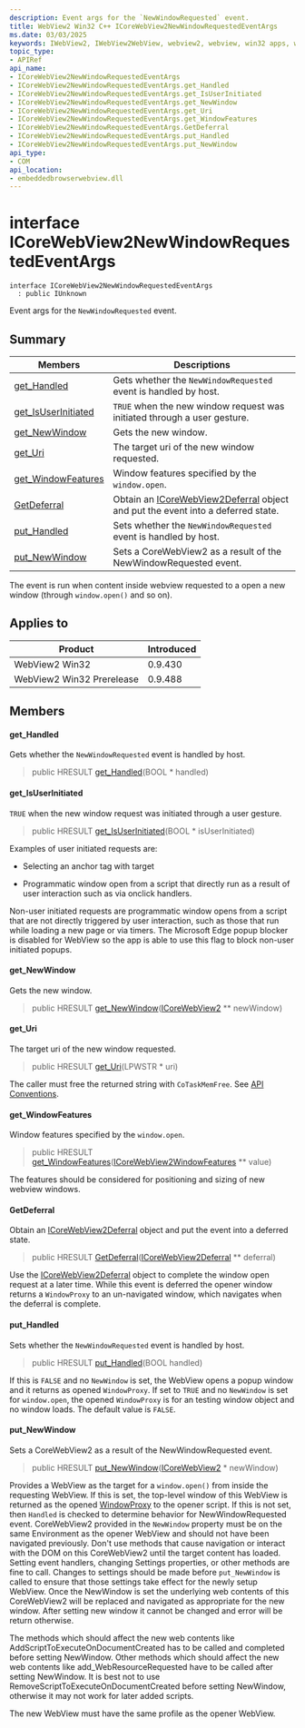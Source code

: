 ```yaml
---
description: Event args for the `NewWindowRequested` event.
title: WebView2 Win32 C++ ICoreWebView2NewWindowRequestedEventArgs
ms.date: 03/03/2025
keywords: IWebView2, IWebView2WebView, webview2, webview, win32 apps, win32, edge, ICoreWebView2, ICoreWebView2Controller, browser control, edge html, ICoreWebView2NewWindowRequestedEventArgs
topic_type: 
- APIRef
api_name:
- ICoreWebView2NewWindowRequestedEventArgs
- ICoreWebView2NewWindowRequestedEventArgs.get_Handled
- ICoreWebView2NewWindowRequestedEventArgs.get_IsUserInitiated
- ICoreWebView2NewWindowRequestedEventArgs.get_NewWindow
- ICoreWebView2NewWindowRequestedEventArgs.get_Uri
- ICoreWebView2NewWindowRequestedEventArgs.get_WindowFeatures
- ICoreWebView2NewWindowRequestedEventArgs.GetDeferral
- ICoreWebView2NewWindowRequestedEventArgs.put_Handled
- ICoreWebView2NewWindowRequestedEventArgs.put_NewWindow
api_type:
- COM
api_location:
- embeddedbrowserwebview.dll
---
```


# interface ICoreWebView2NewWindowRequestedEventArgs

```
interface ICoreWebView2NewWindowRequestedEventArgs
  : public IUnknown
```

Event args for the `NewWindowRequested` event.

## Summary

 Members                        | Descriptions
--------------------------------|---------------------------------------------
[get_Handled](#get_handled) | Gets whether the `NewWindowRequested` event is handled by host.
[get_IsUserInitiated](#get_isuserinitiated) | `TRUE` when the new window request was initiated through a user gesture.
[get_NewWindow](#get_newwindow) | Gets the new window.
[get_Uri](#get_uri) | The target uri of the new window requested.
[get_WindowFeatures](#get_windowfeatures) | Window features specified by the `window.open`.
[GetDeferral](#getdeferral) | Obtain an [ICoreWebView2Deferral](icorewebview2deferral.md#icorewebview2deferral) object and put the event into a deferred state.
[put_Handled](#put_handled) | Sets whether the `NewWindowRequested` event is handled by host.
[put_NewWindow](#put_newwindow) | Sets a CoreWebView2 as a result of the NewWindowRequested event.

The event is run when content inside webview requested to a open a new window (through `window.open()` and so on).

## Applies to

Product                         | Introduced
--------------------------------|---------------------------------------------
WebView2 Win32            |    0.9.430
WebView2 Win32 Prerelease |    0.9.488

## Members

#### get_Handled

Gets whether the `NewWindowRequested` event is handled by host.

> public HRESULT [get_Handled](#get_handled)(BOOL * handled)

#### get_IsUserInitiated

`TRUE` when the new window request was initiated through a user gesture.

> public HRESULT [get_IsUserInitiated](#get_isuserinitiated)(BOOL * isUserInitiated)

Examples of user initiated requests are:

* Selecting an anchor tag with target

* Programmatic window open from a script that directly run as a result of user interaction such as via onclick handlers.

Non-user initiated requests are programmatic window opens from a script that are not directly triggered by user interaction, such as those that run while loading a new page or via timers. The Microsoft Edge popup blocker is disabled for WebView so the app is able to use this flag to block non-user initiated popups.

#### get_NewWindow

Gets the new window.

> public HRESULT [get_NewWindow](#get_newwindow)([ICoreWebView2](icorewebview2.md#icorewebview2) ** newWindow)

#### get_Uri

The target uri of the new window requested.

> public HRESULT [get_Uri](#get_uri)(LPWSTR * uri)

The caller must free the returned string with `CoTaskMemFree`. See [API Conventions](/microsoft-edge/webview2/concepts/win32-api-conventions#strings).

#### get_WindowFeatures

Window features specified by the `window.open`.

> public HRESULT [get_WindowFeatures](#get_windowfeatures)([ICoreWebView2WindowFeatures](icorewebview2windowfeatures.md#icorewebview2windowfeatures) ** value)

The features should be considered for positioning and sizing of new webview windows.

#### GetDeferral

Obtain an [ICoreWebView2Deferral](icorewebview2deferral.md#icorewebview2deferral) object and put the event into a deferred state.

> public HRESULT [GetDeferral](#getdeferral)([ICoreWebView2Deferral](icorewebview2deferral.md#icorewebview2deferral) ** deferral)

Use the [ICoreWebView2Deferral](icorewebview2deferral.md#icorewebview2deferral) object to complete the window open request at a later time. While this event is deferred the opener window returns a `WindowProxy` to an un-navigated window, which navigates when the deferral is complete.

#### put_Handled

Sets whether the `NewWindowRequested` event is handled by host.

> public HRESULT [put_Handled](#put_handled)(BOOL handled)

If this is `FALSE` and no `NewWindow` is set, the WebView opens a popup window and it returns as opened `WindowProxy`. If set to `TRUE` and no `NewWindow` is set for `window.open`, the opened `WindowProxy` is for an testing window object and no window loads. The default value is `FALSE`.

#### put_NewWindow

Sets a CoreWebView2 as a result of the NewWindowRequested event.

> public HRESULT [put_NewWindow](#put_newwindow)([ICoreWebView2](icorewebview2.md#icorewebview2) * newWindow)

Provides a WebView as the target for a `window.open()` from inside the requesting WebView. If this is set, the top-level window of this WebView is returned as the opened [WindowProxy](https://developer.mozilla.org/docs/glossary/windowproxy) to the opener script. If this is not set, then `Handled` is checked to determine behavior for NewWindowRequested event. CoreWebView2 provided in the `NewWindow` property must be on the same Environment as the opener WebView and should not have been navigated previously. Don't use methods that cause navigation or interact with the DOM on this CoreWebView2 until the target content has loaded. Setting event handlers, changing Settings properties, or other methods are fine to call. Changes to settings should be made before `put_NewWindow` is called to ensure that those settings take effect for the newly setup WebView. Once the NewWindow is set the underlying web contents of this CoreWebView2 will be replaced and navigated as appropriate for the new window. After setting new window it cannot be changed and error will be return otherwise.

The methods which should affect the new web contents like AddScriptToExecuteOnDocumentCreated has to be called and completed before setting NewWindow. Other methods which should affect the new web contents like add_WebResourceRequested have to be called after setting NewWindow. It is best not to use RemoveScriptToExecuteOnDocumentCreated before setting NewWindow, otherwise it may not work for later added scripts.

The new WebView must have the same profile as the opener WebView.

